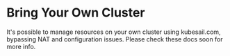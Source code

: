 # Bring Your Own Cluster

It's possible to manage resources on your own cluster using kubesail.com, bypassing NAT and configuration issues. Please check these docs soon for more info.
